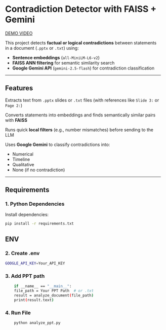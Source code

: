# Contradiction Detector with FAISS + Gemini

[DEMO VIDEO](https://go.screenpal.com/watch/cTj6bmn2csK)

This project detects **factual or logical contradictions** between statements in a document (`.pptx` or `.txt`) using:

- **Sentence embeddings** (`all-MiniLM-L6-v2`)
- **FAISS ANN filtering** for semantic similarity search
- **Google Gemini API** (`gemini-2.5-flash`) for contradiction classification

---

## Features
Extracts text from `.pptx` slides or `.txt` files (with references like `Slide 3:` or `Page 2:`)  

Converts statements into embeddings and finds semantically similar pairs with **FAISS**  

Runs quick **local filters** (e.g., number mismatches) before sending to the LLM  

Uses **Google Gemini** to classify contradictions into:
- Numerical
- Timeline
- Qualitative
- None (if no contradiction)

---

## Requirements

### 1. Python Dependencies
Install dependencies:
```bash
pip install -r requirements.txt
```
## ENV

### 2. Create .env
```bash
GOOGLE_API_KEY=Your_API_KEY
```
### 3. Add PPT path
```bash
    if __name__ == "__main__":
    file_path = Your PPT Path  # or .txt
    result = analyze_document(file_path)
    print(result.text)
```

### 4. Run File
```bash
    python analyze_ppt.py
```
